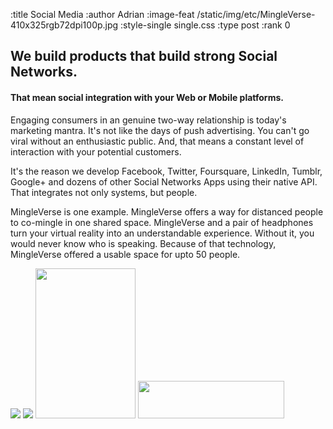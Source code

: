 :title Social Media
:author Adrian
:image-feat /static/img/etc/MingleVerse-410x325rgb72dpi100p.jpg
:style-single single.css
:type post
:rank 0

<h2>We build products that build strong Social Networks.</h2>
<h4>That mean social integration with your Web or Mobile platforms.</h4>

<p>Engaging consumers in an genuine two-way relationship is today's marketing mantra. It's not like the days of push advertising. You can't go viral without an enthusiastic public. And, that means a constant level of interaction with your potential customers.</p>

<p>It's the reason we develop Facebook, Twitter, Foursquare, LinkedIn, Tumblr, Google+ and dozens of other Social Networks Apps using their native API. That integrates not only systems, but people.</p>

<p>MingleVerse is one example. MingleVerse offers a way for distanced people to co-mingle in one shared space. MingleVerse and a pair of headphones turn your virtual reality into an understandable experience. Without it, you would never know who is speaking. Because of that technology, MingleVerse offered a usable space for upto 50 people.</p>

<img src="/static/img/logos/polaroid-icon/all-1.png" />
<img src="/static/img/logos/polaroid-icon/all-2.png" />
<img src="/static/img/logos/etc/SocialMediaOniPhone-320x480rgb72dpi.png" width="160" height="240"/>
<img src="/static/img/logos/heroku/heroku-logo-light-234x60.png" width="234" height="60"/>
